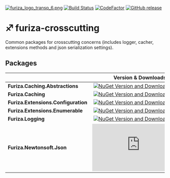 [![furiza_logo_transp_6.png](https://www.imagemhost.com.br/images/2018/10/17/furiza_logo_transp_6.png)](https://www.imagemhost.com.br/image/rhCra)
[![Build Status](https://dev.azure.com/ivanborges/Furiza/_apis/build/status/furiza-crosscutting)](https://dev.azure.com/ivanborges/Furiza/_build/latest?definitionId=5)
[![CodeFactor](https://www.codefactor.io/repository/github/ivanborges/furiza-crosscutting/badge)](https://www.codefactor.io/repository/github/ivanborges/furiza-crosscutting)
[![GitHub release](https://img.shields.io/github/release/ivanborges/furiza-crosscutting.svg)](https://github.com/ivanborges/furiza-crosscutting/releases)
# :sagittarius: furiza-crosscutting
Common packages for crosscutting concerns (includes logger, cacher, extensions methods and json serialization settings).

## Packages
||Version & Downloads|
|---------------------------|:---:|
|**Furiza.Caching.Abstractions**|[![NuGet Version and Downloads count](https://buildstats.info/nuget/Furiza.Caching.Abstractions)](https://www.nuget.org/packages/Furiza.Caching.Abstractions)|
|**Furiza.Caching**|[![NuGet Version and Downloads count](https://buildstats.info/nuget/Furiza.Caching)](https://www.nuget.org/packages/Furiza.Caching)|
|**Furiza.Extensions.Configuration**|[![NuGet Version and Downloads count](https://buildstats.info/nuget/Furiza.Extensions.Configuration)](https://www.nuget.org/packages/Furiza.Extensions.Configuration)|
|**Furiza.Extensions.Enumerable**|[![NuGet Version and Downloads count](https://buildstats.info/nuget/Furiza.Extensions.Enumerable)](https://www.nuget.org/packages/Furiza.Extensions.Enumerable)|
|**Furiza.Logging**|[![NuGet Version and Downloads count](https://buildstats.info/nuget/Furiza.Logging)](https://www.nuget.org/packages/Furiza.Logging)|
|**Furiza.Newtonsoft.Json**|[![NuGet Version and Downloads count](https://buildstats.info/nuget/Furiza.Newtonsoft.Json)](https://www.nuget.org/packages/Furiza.Newtonsoft.Json)|
